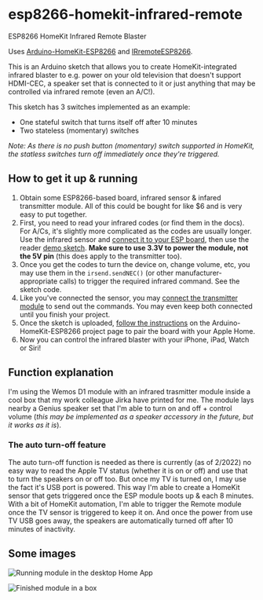 # esp8266-homekit-infrared-remote
ESP8266 HomeKit Infrared Remote Blaster

Uses [Arduino-HomeKit-ESP8266](https://github.com/Mixiaoxiao/Arduino-HomeKit-ESP8266) and [IRremoteESP8266](https://github.com/crankyoldgit/IRremoteESP8266).

This is an Arduino sketch that allows you to create HomeKit-integrated infrared blaster to e.g. power on your old television that doesn't support HDMI-CEC, a speaker set that is connected to it or just anything that may be controlled via infrared remote (even an A/C!).

This sketch has 3 switches implemented as an example:
- One stateful switch that turns itself off after 10 minutes
- Two stateless (momentary) switches

*Note: As there is no push button (momentary) switch supported in HomeKit, the statless switches turn off immediately once they're triggered.*

## How to get it up & running

1. Obtain some ESP8266-based board, infrared sensor & infared transmitter module. All of this could be bought for like $6 and is very easy to put together.
2. First, you need to read your infrared codes (or find them in the docs). For A/Cs, it's slightly more complicated as the codes are usually longer. Use the infrared sensor and [connect it to your ESP board](https://www.makerguides.com/ir-receiver-remote-arduino-tutorial/), then use the reader [demo sketch](https://github.com/crankyoldgit/IRremoteESP8266/tree/master/examples/IRrecvDumpV3). **Make sure to use 3.3V to power the module, not the 5V pin** (this does apply to the transmitter too).
3. Once you get the codes to turn the device on, change volume, etc, you may use them in the `irsend.sendNEC()` (or other manufacturer-appropriate calls) to trigger the required infrared command. See the sketch code.
4. Like you've connected the sensor, you may [connect the transmitter module](https://osoyoo.com/2017/11/05/arduino-lesson-infrared-transmitting-module-and-infrared-receiving-module/) to send out the commands. You may even keep both connected until you finish your project.
5. Once the sketch is uploaded, [follow the instructions](https://github.com/Mixiaoxiao/Arduino-HomeKit-ESP8266#usage) on the Arduino-HomeKit-ESP8266 project page to pair the board with your Apple Home.
6. Now you can control the infrared blaster with your iPhone, iPad, Watch or Siri!

## Function explanation

I'm using the Wemos D1 module with an infrared trasmitter module inside a cool box that my work colleague Jirka have printed for me. The module lays nearby a Genius speaker set that I'm able to turn on and off + control volume (*this may be implemented as a speaker accessory in the future, but it works as it is*).

### The auto turn-off feature

The auto turn-off function is needed as there is currently (as of 2/2022) no easy way to read the Apple TV status (whether it is on or off) and use that to turn the speakers on or off too. But once my TV is turned on, I may use the fact it's USB port is powered. This way I'm able to create a HomeKit sensor that gets triggered once the ESP module boots up & each 8 minutes. With a bit of HomeKit automation, I'm able to trigger the Remote module once the TV sensor is triggered to keep it on. And once the power from use TV USB goes away, the speakers are automatically turned off after 10 minutes of inactivity.

## Some images

![Running module in the desktop Home App](https://user-images.githubusercontent.com/41264018/154341007-382e067c-13fc-4caa-958a-9e29032b54e2.png)

![Finished module in a box](https://user-images.githubusercontent.com/41264018/154341320-2f735f8d-6c69-4911-bb40-e2b1ff098873.jpg)
